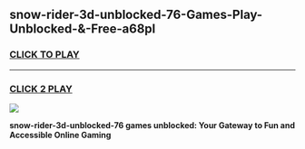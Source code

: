 
## snow-rider-3d-unblocked-76-Games-Play-Unblocked-&-Free-a68pl
<h3>
<a href="https://premium76.site?title=snow-rider-3d-unblocked-76&ref=24A">CLICK TO PLAY</a></h3>
<hr>

<h3>
<a href="https://premium76.site?title=snow-rider-3d-unblocked-76&ref=24A">CLICK 2 PLAY</a>
  
</h3>

<a href="https://premium76.site?title=snow-rider-3d-unblocked-76&ref=24A"><img src="https://clearcache.store/games.png"></a>


**snow-rider-3d-unblocked-76 games unblocked: Your Gateway to Fun and Accessible Online Gaming**
